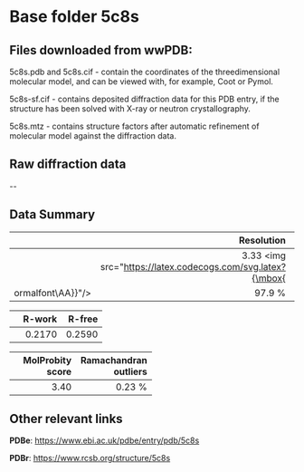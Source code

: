 # Base folder 5c8s

## Files downloaded from wwPDB:

5c8s.pdb and 5c8s.cif - contain the coordinates of the threedimensional molecular model, and can be viewed with, for example, Coot or Pymol.

5c8s-sf.cif - contains deposited diffraction data for this PDB entry, if the structure has been solved with X-ray or neutron crystallography.

5c8s.mtz - contains structure factors after automatic refinement of molecular model against the diffraction data.

## Raw diffraction data

--<br> 

## Data Summary
|   | Resolution | Completeness| I/sigma |
|---|-------------:|----------------:|--------------:|
|   |3.33 <img src="https://latex.codecogs.com/svg.latex?{\mbox{
ormalfont\AA}}"/>|97.9  %|<img width=50/>4.300|

|   | **R-work**| **R-free**   
|---|-------------:|----------------:|           
||0.2170|0.2590|

|   |**MolProbity<br>score**| **Ramachandran<br>outliers** 
|---|-------------:|----------------:|
||3.40|0.23 %|

## Other relevant links 
**PDBe**:  https://www.ebi.ac.uk/pdbe/entry/pdb/5c8s
 
**PDBr**: https://www.rcsb.org/structure/5c8s 

